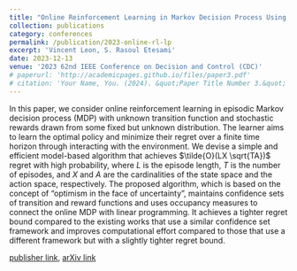```yaml
---
title: "Online Reinforcement Learning in Markov Decision Process Using Linear Programming"
collection: publications
category: conferences
permalink: /publication/2023-online-rl-lp
excerpt: 'Vincent Leon, S. Rasoul Etesami'
date: 2023-12-13
venue: '2023 62nd IEEE Conference on Decision and Control (CDC)'
# paperurl: 'http://academicpages.github.io/files/paper3.pdf'
# citation: 'Your Name, You. (2024). &quot;Paper Title Number 3.&quot; <i>GitHub Journal of Bugs</i>. 1(3).'
---
```


In this paper, we consider online reinforcement learning in episodic Markov decision process (MDP) with unknown transition function and stochastic rewards drawn from some fixed but unknown distribution. The learner aims to learn the optimal policy and minimize their regret over a finite time horizon through interacting with the environment. We devise a simple and efficient model-based algorithm that achieves $\tilde{O}(LX \sqrt{TA})$ regret with high probability, where $L$ is the episode length, $T$ is the number of episodes, and $X$ and $A$ are the cardinalities of the state space and the action space, respectively. The proposed algorithm, which is based on the concept of “optimism in the face of uncertainty”, maintains confidence sets of transition and reward functions and uses occupancy measures to connect the online MDP with linear programming. It achieves a tighter regret bound compared to the existing works that use a similar confidence set framework and improves computational effort compared to those that use a different framework but with a slightly tighter regret bound.

[publisher link](https://doi.org/10.1109/CDC49753.2023.10383839), [arXiv link](https://arxiv.org/abs/2304.00155)
